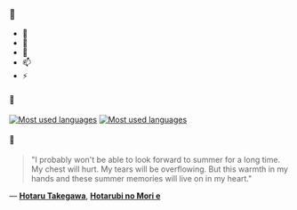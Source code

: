 ### 👋

- 🔭
- 🌱
- 💬
- 📫
- ⚡

#### 🧏

[![Most used languages](https://github-readme-stats-aynah.vercel.app/api/top-langs/?username=aynh&theme=solarized-dark&langs_count=6&layout=compact&hide_title=true)](https://github.com/anuraghazra/github-readme-stats#gh-dark-mode-only)
[![Most used languages](https://github-readme-stats-aynah.vercel.app/api/top-langs/?username=aynh&theme=solarized-light&langs_count=6&layout=compact&hide_title=true)](https://github.com/anuraghazra/github-readme-stats#gh-light-mode-only)

#### 💬

> "I probably won't be able to look forward to summer for a long time. My chest will hurt. My tears will be overflowing. But this warmth in my hands and these summer memories will live on in my heart."

&mdash; [**Hotaru Takegawa**](https://myanimelist.net/character.php?q=Hotaru%20Takegawa&cat=character), [**Hotarubi no Mori e**](https://myanimelist.net/search/all?q=Hotarubi%20no%20Mori%20e&cat=all)
